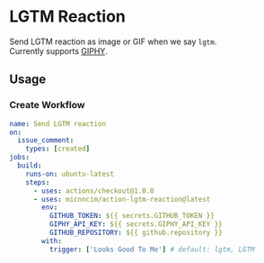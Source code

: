 # LGTM Reaction

Send LGTM reaction as image or GIF when we say `lgtm`.  
Currently supports [GIPHY](https://giphy.com).

## Usage

### Create Workflow

```yaml
name: Send LGTM reaction
on:
  issue_comment:
    types: [created]
jobs:
  build:
    runs-on: ubuntu-latest
    steps:
      - uses: actions/checkout@1.0.0
      - uses: micnncim/action-lgtm-reaction@latest
        env:
          GITHUB_TOKEN: ${{ secrets.GITHUB_TOKEN }}
          GIPHY_API_KEY: ${{ secrets.GIPHY_API_KEY }}
          GITHUB_REPOSITORY: ${{ github.repository }}
        with:
          trigger: ['Looks Good To Me'] # default: lgtm, LGTM
```
